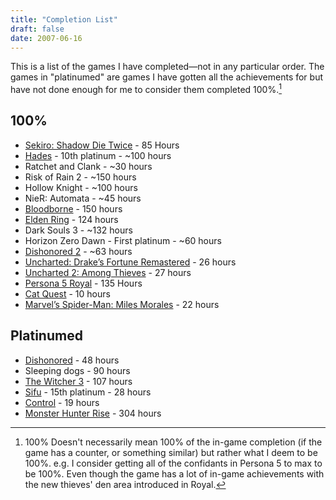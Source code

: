 ```yaml
---
title: "Completion List"
draft: false
date: 2007-06-16
---
```

This is a list of the games I have completed—not in any particular order. The games in "platinumed" are games I have gotten all the achievements for but have not done enough for me to consider them completed 100%.[^1]
## 100%
- [Sekiro: Shadow Die Twice](/posts/sekiro/) - 85 Hours
- [Hades](/posts/hades/) - 10th platinum - ~100 hours
- Ratchet and Clank - ~30 hours
- Risk of Rain 2 - ~150 hours
- Hollow Knight - ~100 hours
- NieR: Automata - ~45 hours
- [Bloodborne](/posts/bloodborne/) - 150 hours
- [Elden Ring](/posts/elden-ring) - 124 hours
- Dark Souls 3 - ~132 hours
- Horizon Zero Dawn - First platinum - ~60 hours
- [Dishonored 2](https://youtu.be/_3bs6to5pm4) - ~63 hours
- [Uncharted: Drake’s Fortune Remastered](/posts/uncharted-1/) - 26 hours
- [Uncharted 2: Among Thieves](/posts/uncharted-2/) - 27 hours
- [Persona 5 Royal](/posts/persona-5-royal/) - 135 Hours
- [Cat Quest](/posts/cat-quest/) - 10 hours
- [Marvel’s Spider-Man: Miles Morales](/posts/spider-man-miles-morales) - 22 hours
## Platinumed
- [Dishonored](https://youtu.be/BwJBtOMsYyI) - 48 hours
- Sleeping dogs - 90 hours
- [The Witcher 3](https://youtu.be/fI7F0vM7USo) - 107 hours
- [Sifu](/posts/sifu/) -  15th platinum - 28 hours
- [Control](/posts/control/) - 19 hours
- [Monster Hunter Rise](https://youtu.be/mGco28OXnGE) - 304 hours

[^1]: 100% Doesn't necessarily mean 100% of the in-game completion (if the game has a counter, or something similar) but rather what I deem to be 100%. e.g. I consider getting all of the confidants in Persona 5 to max to be 100%. Even though the game has a lot of in-game achievements with the new thieves' den area introduced in Royal.
